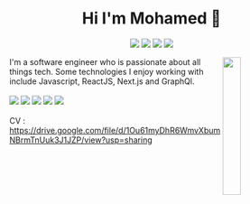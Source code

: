 <h1 align="center">Hi I'm Mohamed 👋</h1>
<p align="center">
    <a href="https://www.linkedin.com/in/mohamed-hatem-813655155"><img src="https://img.shields.io/badge/linkedin-%230177B5?style=flat&logo=linkedin&logoColor=white"/></a>
    <a href="https://twitter.com/3klo0oZ"><img src="https://img.shields.io/badge/twitter-%231FA1F1?style=flat&logo=twitter&logoColor=white"/></a>
    <a href="https://www.facebook.com/mohamed.hatem.9022662/"><img src="https://img.shields.io/badge/facebook-3776AB?style=flat&logo=facebook&logoColor=white"/></a>
    <a href="https://www.instagram.com/3klo0oz/"><img src="https://img.shields.io/badge/instagram-%23E4415F?style=flat&logo=instagram&logoColor=white"/></a>
  </p>
  
  <img src="https://github.com/mohamedabusrea/mohamedabusrea/blob/master/profile-img.png" align="right" width="25%"/>
  
I'm a software engineer who is passionate about all things tech. Some technologies I enjoy working with include Javascript, ReactJS, Next.js and GraphQl.</br></br>
![](https://img.shields.io/badge/Code-JavaScript-informational?style=flat&logo=javascript&logoColor=white&color=2bbc8a)
![](https://img.shields.io/badge/Code-React.js-informational?style=flat&logo=react&logoColor=white&color=2bbc8a)
![](https://img.shields.io/badge/Code-Redux-informational?style=flat&logo=redux&logoColor=white&color=2bbc8a)
![](https://img.shields.io/badge/Code-Next.js-informational?style=flat&logo=next.js&logoColor=white&color=2bbc8a)
![](https://img.shields.io/badge/Code-graphql-informational?style=flat&logo=graphql&logoColor=white&color=2bbc8a)
</br></br>
CV : https://drive.google.com/file/d/1Ou61myDhR6WmvXbumNBrmTnUuk3J1JZP/view?usp=sharing
